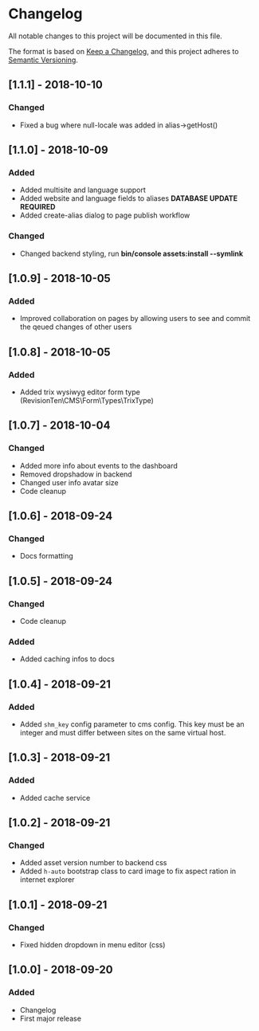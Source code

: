 # Changelog
All notable changes to this project will be documented in this file.

The format is based on [Keep a Changelog](https://keepachangelog.com/en/1.0.0/),
and this project adheres to [Semantic Versioning](https://semver.org/spec/v2.0.0.html).

## [1.1.1] - 2018-10-10
### Changed
- Fixed a bug where null-locale was added in alias->getHost()

## [1.1.0] - 2018-10-09
### Added
- Added multisite and language support
- Added website and language fields to aliases **DATABASE UPDATE REQUIRED**
- Added create-alias dialog to page publish workflow
### Changed
- Changed backend styling, run **bin/console assets:install --symlink** 

## [1.0.9] - 2018-10-05
### Added
- Improved collaboration on pages by allowing users to see and commit the qeued changes of other users

## [1.0.8] - 2018-10-05
### Added
- Added trix wysiwyg editor form type (RevisionTen\CMS\Form\Types\TrixType)

## [1.0.7] - 2018-10-04
### Changed
- Added more info about events to the dashboard
- Removed dropshadow in backend
- Changed user info avatar size
- Code cleanup

## [1.0.6] - 2018-09-24
### Changed
- Docs formatting

## [1.0.5] - 2018-09-24
### Changed
- Code cleanup
### Added
- Added caching infos to docs

## [1.0.4] - 2018-09-21
### Added
- Added `shm_key` config parameter to cms config. This key must be an integer and must differ between sites on the same virtual host.

## [1.0.3] - 2018-09-21
### Added
- Added cache service

## [1.0.2] - 2018-09-21
### Changed
- Added asset version number to backend css
- Added `h-auto` bootstrap class to card image to fix aspect ration in internet explorer

## [1.0.1] - 2018-09-21
### Changed
- Fixed hidden dropdown in menu editor (css)

## [1.0.0] - 2018-09-20
### Added
- Changelog
- First major release
